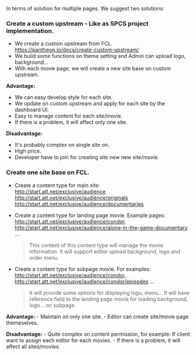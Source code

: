 
In terms of solution for multiple pages. We suggest two solutions:

### Create a custom upstream - Like as SPCS project implementation.
  - We create a custom upstream from FCL. https://pantheon.io/docs/create-custom-upstream/
  - We build some functions on theme setting and Admin can upload logo, background...
  - With each movie page, we will create a new site base on custom upstream.

  **Advantage:**
  - We can easy develop style for each site.
  - We update on custom upstream and apply for each site by the dashboard UI.
  - Easy to manage content for each site/movie.
  - If there is a problem, it will affect only one site.

  **Disadvantage:**
  - It's probably complex on single site on.
  - High price.
  - Developer have to join for creating site new new site/movie.

### Create one site base on FCL.
  - Create a content type for main site:
    http://start.att.net/exclusive/audience
    http://start.att.net/exclusive/audience/originals
    http://start.att.net/exclusive/audience/documentaries

  - Create a content type for landing page movie. Example pages: http://start.att.net/exclusive/audience/condor, http://start.att.net/exclusive/audience/alone-in-the-game-documentary ...
    > This content of this content type will manage the movie information. It will support editor upload background, logo and order menu.

  - Create a content type for subpage movie. For examples: http://start.att.net/exclusive/audience/condor, http://start.att.net/exclusive/audience/condor/episodes ...
    > It will provide some options for displaying logo, menu...
    > It will have reference field to the landing page movie for loading background, logo... on subpage.

  **Advantage:**
    - Maintain on only one site.
    - Editor can create site/movie page themeselves.

  **Disadvantage:**
    - Quite complex on content permission, for example: If client want to assign each editor for each movies.
    - If there is a problem, it will affect all sites/movies.
